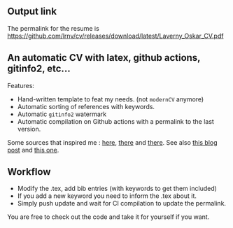 ## Output link

The permalink for the resume is https://github.com/lrnv/cv/releases/download/latest/Laverny_Oskar_CV.pdf

## An automatic CV with latex, github actions, gitinfo2, etc... 

Features: 
- Hand-written template to feat my needs. (not `modernCV` anymore)
- Automatic sorting of references with keywords. 
- Automatic `gitinfo2` watermark
- Automatic compilation on Github actions with a permalink to the last version.

Some sources that inspired me : [here](https://github.com/Qkessler/cv), [there](https://github.com/marvinpinto/actions/blob/master/.github/workflows/pre-release.yml) and [there](https://github.com/rbarazzutti/gitinfo2-latexmk). See also [this blog post](https://www.actuarial.science/post/automatic-latex-resume-with-github-action-and-gitinfo2-watermark/) and [this one](https://www.actuarial.science/post/using-git-and-github-for-latex-writting/).

## Workflow

- Modify the .tex, add bib entries (with keywords to get them included)
- If you add a new keyword you need to inform the .tex about it. 
- Simply push update and wait for CI compilation to update the permalink.

You are free to check out the code and take it for yourself if you want.
